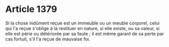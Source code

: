 # Article 1379

Si la chose indûment reçue est un immeuble ou un meuble corporel, celui qui l'a reçue s'oblige à la restituer en nature, si elle existe, ou sa valeur, si elle est périe ou détériorée par sa faute ; il est même garant de sa perte par cas fortuit, s'il l'a reçue de mauvaise foi.
